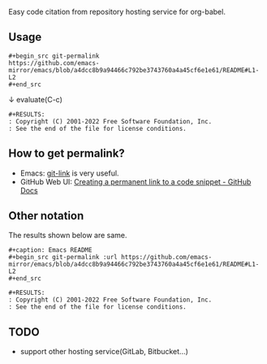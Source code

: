 Easy code citation from repository hosting service for org-babel.

## Usage

```
#+begin_src git-permalink
https://github.com/emacs-mirror/emacs/blob/a4dcc8b9a94466c792be3743760a4a45cf6e1e61/README#L1-L2
#+end_src
```

↓ evaluate(C-c)

```
#+RESULTS:
: Copyright (C) 2001-2022 Free Software Foundation, Inc.
: See the end of the file for license conditions.
```

## How to get permalink?

- Emacs: [git-link](https://github.com/sshaw/git-link) is very useful.
- GitHub Web UI: [Creating a permanent link to a code snippet \- GitHub Docs](https://docs.github.com/en/get-started/writing-on-github/working-with-advanced-formatting/creating-a-permanent-link-to-a-code-snippet)

## Other notation

The results shown below are same.

```
#+caption: Emacs README
#+begin_src git-permalink :url https://github.com/emacs-mirror/emacs/blob/a4dcc8b9a94466c792be3743760a4a45cf6e1e61/README#L1-L2
#+end_src
```

```
#+RESULTS:
: Copyright (C) 2001-2022 Free Software Foundation, Inc.
: See the end of the file for license conditions.
```

## TODO

- support other hosting service(GitLab, Bitbucket...)
